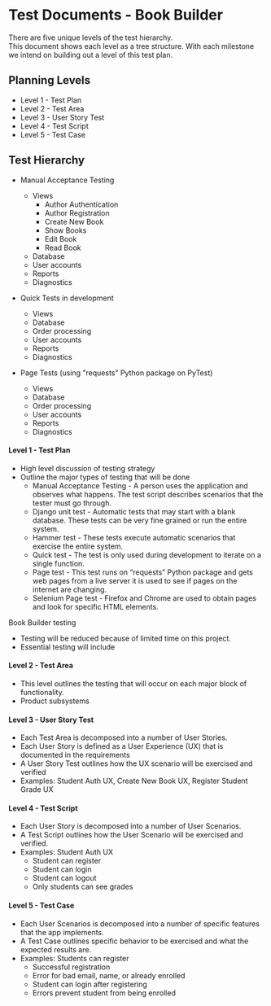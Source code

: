 # Test Documents - Book Builder

There are five unique levels of the test hierarchy.  
This document shows each level as a tree structure.
With each milestone we intend on building out a level of this test
plan.

## Planning Levels
* Level 1 - Test Plan
* Level 2 - Test Area
* Level 3 - User Story Test
* Level 4 - Test Script
* Level 5 - Test Case


## Test Hierarchy

* Manual Acceptance Testing
    * Views
        * Author Authentication
        * Author Registration
        * Create New Book
        * Show Books
        * Edit Book
        * Read Book
    * Database
    * User accounts
    * Reports
    * Diagnostics

* Quick Tests in development
    * Views
    * Database
    * Order processing
    * User accounts
    * Reports
    * Diagnostics

* Page Tests (using "requests" Python package on PyTest)
    * Views
    * Database
    * Order processing
    * User accounts
    * Reports
    * Diagnostics


#### Level 1 - Test Plan

* High level discussion of testing strategy
* Outline the major types of testing that will be done
    * Manual Acceptance Testing - A person uses the application and observes what happens.  The test script describes scenarios that the tester must go through.
    * Django unit test - Automatic tests that may start with a blank database.  These tests can be very fine grained or run the entire system.
    * Hammer test - These tests execute automatic scenarios that exercise the entire system.
    * Quick test - The test is only used during development to iterate on a single function.
    * Page test - This test runs on “requests” Python package and gets web pages from a live server it is used to see if pages on the internet are changing.
    * Selenium Page test - Firefox and Chrome are used to obtain pages and look for specific HTML elements.
    
Book Builder testing

* Testing will be reduced because of limited time on this project.
* Essential testing will include
    
    

#### Level 2 - Test Area

* This level outlines the testing that will occur on each major block of functionality.
* Product subsystems

#### Level 3 - User Story Test

* Each Test Area is decomposed into a number of User Stories.  
* Each User Story is defined as a User Experience (UX) that is documented in the requirements
* A User Story Test outlines how the UX scenario will be exercised and verified
* Examples:  Student Auth UX,  Create New Book UX, Register Student Grade UX

#### Level 4 - Test Script

* Each User Story  is decomposed into a number of User Scenarios.  
* A Test Script outlines how the User Scenario will be exercised and verified.
* Examples:  Student Auth UX
    * Student can register
    * Student can login
    * Student can logout
    * Only students can see grades

#### Level 5 - Test Case

* Each User Scenarios  is decomposed into a number of specific features that the app implements.  
* A Test Case outlines specific behavior to be exercised and what the expected results are.
* Examples:  Students can register
    * Successful registration
    * Error for bad email, name, or already enrolled
    * Student can login after registering
    * Errors prevent student from being enrolled
